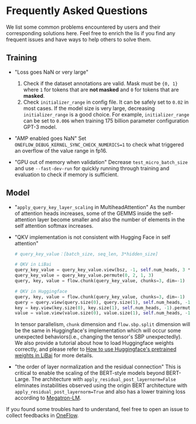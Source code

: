 # Frequently Asked Questions

We list some common problems encountered by users and their corresponding solutions here. Feel free to enrich the lis if you find any frequent issues and have ways to help others to solve them.

## Training

- "Loss goes NaN or very large"
  1. Check if the dataset annotations are valid. Mask must be `{0, 1}` where `1` for tokens that are **not masked** and `0` for tokens that are **masked**.
  2. Check `initializer_range` in config file. It can be safely set to `0.02` in most cases. If the model size is very large, decreasing `initializer_range` is a good choice. For example, `initializer_range` can be set to `0.006` when training 175 billion parameter configuration GPT-3 model.

- "AMP enabled goes NaN"
  Set `ONEFLOW_DEBUG_KERNEL_SYNC_CHECK_NUMERICS=1` to check what triggered an overflow of the value range in fp16.

- "GPU out of memory when validation"
  Decrease `test_micro_batch_size` and use `--fast-dev-run` for quickly running through training and evaluation to check if memory is sufficient.


## Model

- "`apply_query_key_layer_scaling` in MultiheadAttention"
  As the number of attention heads increases, some of the GEMMS inside the self-attention layer become smaller and also the number of elements in the self attention softmax increases.  

- "QKV implementation is not consistent with Hugging Face in self attention"
  ```python
  # query_key_value：[batch_size, seq_len, 3*hidden_size]

  # QKV in LiBai
  query_key_value = query_key_value.view(bsz, -1, self.num_heads, 3 * self.head_size)   
  query_key_value = query_key_value.permute(0, 2, 1, 3)                                
  query, key, value = flow.chunk(query_key_value, chunks=3, dim=-1)                    

  # QKV in Huggingface
  query, key, value = flow.chunk(query_key_value, chunks=3, dim=-1)
  query = query.view(query.size(0), query.size(1), self.num_heads, -1).permute(0, 2, 1, 3)
  key = key.view(key.size(0), key.size(1), self.num_heads, -1).permute(0, 2, 1, 3)
  value = value.view(value.size(0), value.size(1), self.num_heads, -1).permute(0, 2, 1, 3)
  ```
  In tensor parallelism, `chunk` dimension and `flow.sbp.split` dimension will be the same in Huggingface's implementation which will occur some unexpected behaviors(i.e., changing the tensor's SBP unexpectedly). 
  We also provide a tutorial about how to load Huggingface weights correctly, and please refer to [How to use Huggingface's pretrained weights in LiBai](https://libai.readthedocs.io/en/latest/notes/How_to_implement_huggingface%27s_weights_in_LiBai.html) for more details.
  
- "the order of layer normalization and the residual connection"
  This is critical to enable the scaling of the BERT-style models beyond BERT-Large. The architecture with `apply_residual_post_layernorm=False` eliminates instabilities observed using the origin BERT architecture with `apply_residual_post_layernorm=True` and also has a lower training loss according to [Megatron-LM](https://arxiv.org/pdf/1909.08053.pdf).

If you found some troubles hard to understand, feel free to open an issue to collect feedbacks in [OneFlow](https://github.com/Oneflow-Inc/oneflow).